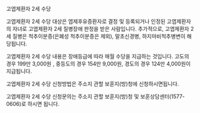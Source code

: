 고엽제환자 2세 수당


고엽제환자 2세 수당 대상은 엽제후유증환자로 결정 및 등록되거나 인정된 고엽제환자의 자녀로 고엽제환자 2세 질병장애 판정을 받은 사람입니다. 추가적으로, 고엽제환자 2세 질병은 척추이분증(은폐성 척추이분증은 제외), 말초신경병, 하지마비척추병변이 해당됩니다.


고엽제환자 2세 수당 내용은 장애등급에 따라 매월 수당을 지급하는 것입니다.
고도의 경우 199만 3,000원 , 중등도의 경우 154만 9,000원, 경도의 경우 124만 4,000원이 지급됩니다.


고엽제환자 2세 수당 신청방법은 주소지 관할 보훈지(방)청에 신청하시면됩니다.


고엽제환자 2세 수당 신청문의는 주소지 관할 보훈지(방)청 및 보훈상담센터(1577-0606)로 하시면 됩니다.